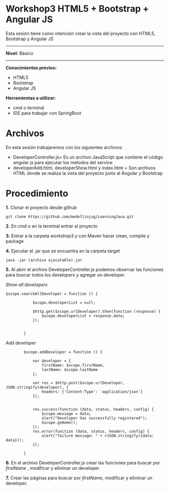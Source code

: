 # Workshop3 HTML5 + Bootstrap + Angular JS

Esta sesión tiene como intención crear la vista del proyecto con HTML5, Bootstrap y Angular JS
___

**Nivel:** Básico
___
**Conocimientos previos:**

- HTML5
- Bootstrap
- Angular JS

**Herramientas a utilizar:**

- cmd o terminal
- IDE para trabajar con SpringBoot

# Archivos

En esta sesión trabajaremos con los siguientes archivos:

- DeveloperController.js= Es un archivo JavaScript que contiene el código angular js para ejecutar los metodos del service
- developerAdd.html, developerShow.html y index.html = Son archivos HTML donde se realiza la vista del proyecto junto al Angular y Bootstrap

# Procedimiento

**1.** Clonar el proyecto desde github

```
git clone https://github.com/medellinjug/LearningJava.git
```
**2.** En cmd o en la terminal entrar al proyecto 

**3.** Entrar a la carpeta workshop3 y con Maven hacer clean, compile y package

**4.** Ejecutar el .jar que se encuentra en la carpeta target

```
java -jar (archivo ejecutable).jar
```
**5.** Al abrir el archivo DeveloperController.js podemos observar las funciones para buscar todos los developers y agregar un developer.


*Show all developers*

```
$scope.searchAllDeveloper = function () {

            $scope.developerList = null;

            $http.get($scope.urlDeveloper).then(function (response) {
                $scope.developerList = response.data;
            });


        }
```

*Add developer*

```
        $scope.addDeveloper = function () {

            var developer = {
                firstName: $scope.firstName,
                lastName: $scope.lastName
            };

            var res = $http.post($scope.urlDeveloper, JSON.stringify(developer), {
                headers: {'Content-Type': 'application/json'}
            });


            res.success(function (data, status, headers, config) {
                $scope.message = data;
                alert("Developer has successfully registered");
                $scope.goHome();
            });
            res.error(function (data, status, headers, config) {
                alert("failure message: " + +JSON.stringify({data: data}));
            });

        }
```


**6.** En el archivo DeveloperController.js crear las funciones para buscar por *firstName* , modificar y eliminar un developer.

**7.** Crear las páginas para buscar por *firstName*, modificar y eliminar un developer.


